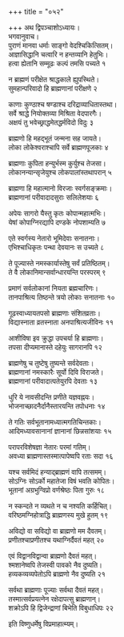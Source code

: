 +++
title = "०५२"

+++
अथ द्विपञ्चाशोऽध्यायः।  
भगवानुवाच।  
पुराणं मानवा धर्माः साङ्गो वेदश्चिकित्सितम्।  
आज्ञासिद्धानि चत्वारि न हन्तव्यानि हेतुभिः।  
हत्वा ह्येतानि सम्मूढः कल्पं तमसि पच्यते १

न ब्राह्मणं परीक्षेत श्राद्धकाले ह्युपस्थिते।  
सुमहान्परिवादो हि ब्राह्मणानां परीक्षणे २

काणाः कुण्ठाश्च षण्डाश्च दरिद्राव्याधितास्तथा।  
सर्वे श्राद्धे नियोक्तव्या मिश्रिता वेदपारगैः।  
अक्षयं तु भवेच्छ्राद्धमेतद्धर्मविदो विदुः ३

ब्राह्मणो हि महद्भूतं जन्मना सह जायते।  
लोका लोकेश्वराश्चापि सर्वे ब्राह्मणपूजकाः ४

ब्राह्मणाः कुपिता हन्युर्भस्म कुर्युश्च तेजसा।  
लोकानन्यान्सृजेयुश्च लोकपालांस्तथापरान् ५

ब्राह्मणा हि महात्मानो विरजाः स्वर्गसङ्क्रमाः।  
ब्राह्मणानां परीवादादसुराः सलिलेशयाः ६

अपेयः सागरो यैस्तु कृतः कोपान्महात्मभिः।  
येषां कोपाग्निरद्यापि दण्डके नोपशाम्यति ७

एते स्वर्गस्य नेतारो भूमिदेवाः सनातनाः।  
एभिश्चाधिकृतः पन्था देवयानः स उच्यते ८

ते पूज्यास्ते नमस्कार्यास्तेषु सर्वं प्रतिष्ठितम्।  
ते वै लोकानिमान्सर्वान्धारयन्ति परस्परम् ९

प्रमाणं सर्वलोकानां नियता ब्रह्मचारिणः।  
तानपाश्रित्य तिष्ठन्ते त्रयो लोकाः सनातनाः १०

गूढस्वाध्यायतपसो ब्राह्मणाः संशितव्रताः।  
विद्यास्नाता व्रतस्नाता अनपाश्रित्यजीविनः ११

आशीविषा इव क्रुद्धा उपचर्या हि ब्राह्मणाः।  
तपसा दीप्यमानास्ते दहेयुः सागरानपि १२

ब्राह्मणेषु च तुष्टेषु तुष्यन्ते सर्वदेवताः।  
ब्राह्मणानां नमस्कारैः सूर्यो दिवि विराजते।  
ब्राह्मणानां परीवादात्पतेयुरपि देवताः १३

धुरि ये नावसीदन्ति प्रणीते यज्ञवह्नयः।  
भोजनाच्छादनैर्दानैस्तारयन्ति तपोधनाः १४

ते गतिः सर्वभूतानामध्यात्मगतिचिन्तकाः।  
आदिमध्यावसानानां ज्ञानानां छिन्नसांशयाः १५

परापरविशेषज्ञा नेतारः परमां गतिम्।  
अवध्या ब्राह्मणास्तस्मात्पापेष्वपि रताः सदा १६

यश्च सर्वमिदं हन्याद्ब्राह्मणं वापि तत्समम्।  
सोऽग्निः सोऽर्को महातेजा विषं भवति कोपितः।  
भूतानां अग्रभुग्विप्रो वर्णश्रेष्ठः पिता गुरुः १८

न स्कन्दते न व्यथते न च नश्यति कर्हिचित्।  
वरिष्ठमग्निहोत्राद्धि ब्राह्मणस्य मुखे हुतम् १९

अविद्यो वा सविद्यो वा ब्राह्मणो मम दैवतम्।  
प्रणीतश्चाप्रणीतश्च यथाग्निर्दैवतं महत् २०

एवं विद्वानविद्वान्वा ब्राह्मणो दैवतं महत्।  
श्मशानेष्वपि तेजस्वी पावको नैव दुष्यति।  
हव्यकव्यव्यपेतोऽपि ब्राह्मणो नैव दुष्यति २१

सर्वथा ब्राह्मणाः पूज्याः सर्वथा दैवतं महत्।  
तस्मात्सर्वप्रयत्नेन रक्षेदापत्सु ब्राह्मणान्।  
शक्रोऽपि हि द्विजेन्द्राणां बिभेति विबुधाधिपः २२

इति विष्णुधर्मेषु विप्रमाहात्म्यम्।  
